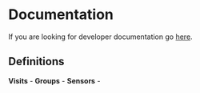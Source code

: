 # Documentation

If you are looking for developer documentation go [here](development).

## Definitions

**Visits** -
**Groups** -
**Sensors** - 
